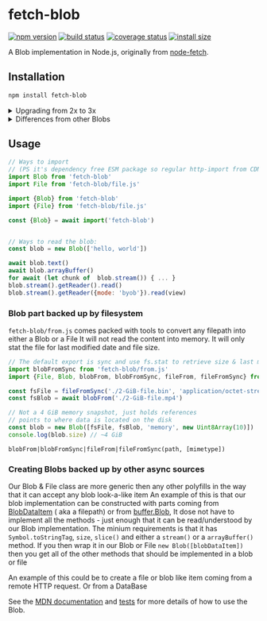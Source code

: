 # fetch-blob

[![npm version][npm-image]][npm-url]
[![build status][ci-image]][ci-url]
[![coverage status][codecov-image]][codecov-url]
[![install size][install-size-image]][install-size-url]

A Blob implementation in Node.js, originally from [node-fetch](https://github.com/node-fetch/node-fetch).

## Installation

```sh
npm install fetch-blob
```

<details>
  <summary>Upgrading from 2x to 3x</summary>

Updating from 2 to 3 should be a breeze since there is not many changes to the blob specification. The major cause of a
major release is coding standards. - internal WeakMaps was replaced with private fields - internal Buffer.from was
replaced with TextEncoder/Decoder - internal buffers was replaced with Uint8Arrays - CommonJS was replaced with ESM -
The node stream returned by calling `blob.stream()` was replaced with whatwg streams - (Read "Differences from other
blobs" for more info.)

</details>

<details>
  <summary>Differences from other Blobs</summary>

- Unlike NodeJS `buffer.Blob` (Added in: v15.7.0) and browser native Blob this polyfilled version can't be sent via
  PostMessage
- This blob version is more arbitrary, it can be constructed with blob parts that isn't a instance of itself it has to
  look and behave as a blob to be accepted as a blob part.
    - The benefit of this is that you can create other types of blobs that don't contain any internal data that has to
      be read in other ways, such as the `BlobDataItem` created in `from.js` that wraps a file path into a blob-like
      item and read lazily (nodejs plans to [implement this][fs-blobs] as well)
- The `blob.stream()` is the most noticeable differences. It returns a WHATWG stream now. to keep it as a node stream
  you would have to do:

  ```js
    import {Readable} from 'stream'
    const stream = Readable.from(blob.stream())
  ```

</details>

## Usage

```js
// Ways to import
// (PS it's dependency free ESM package so regular http-import from CDN works too)
import Blob from 'fetch-blob'
import File from 'fetch-blob/file.js'

import {Blob} from 'fetch-blob'
import {File} from 'fetch-blob/file.js'

const {Blob} = await import('fetch-blob')


// Ways to read the blob:
const blob = new Blob(['hello, world'])

await blob.text()
await blob.arrayBuffer()
for await (let chunk of  blob.stream()) { ... }
blob.stream().getReader().read()
blob.stream().getReader({mode: 'byob'}).read(view)
```

### Blob part backed up by filesystem

`fetch-blob/from.js` comes packed with tools to convert any filepath into either a Blob or a File It will not read the
content into memory. It will only stat the file for last modified date and file size.

```js
// The default export is sync and use fs.stat to retrieve size & last modified as a blob
import blobFromSync from 'fetch-blob/from.js'
import {File, Blob, blobFrom, blobFromSync, fileFrom, fileFromSync} from 'fetch-blob/from.js'

const fsFile = fileFromSync('./2-GiB-file.bin', 'application/octet-stream')
const fsBlob = await blobFrom('./2-GiB-file.mp4')

// Not a 4 GiB memory snapshot, just holds references
// points to where data is located on the disk
const blob = new Blob([fsFile, fsBlob, 'memory', new Uint8Array(10)])
console.log(blob.size) // ~4 GiB
```

`blobFrom|blobFromSync|fileFrom|fileFromSync(path, [mimetype])`

### Creating Blobs backed up by other async sources

Our Blob & File class are more generic then any other polyfills in the way that it can accept any blob look-a-like item
An example of this is that our blob implementation can be constructed with parts coming
from [BlobDataItem](https://github.com/node-fetch/fetch-blob/blob/8ef89adad40d255a3bbd55cf38b88597c1cd5480/from.js#L32) (
aka a filepath) or from [buffer.Blob](https://nodejs.org/api/buffer.html#buffer_new_buffer_blob_sources_options), It
dose not have to implement all the methods - just enough that it can be read/understood by our Blob implementation. The
minium requirements is that it has `Symbol.toStringTag`, `size`, `slice()` and either a `stream()` or a `arrayBuffer()`
method. If you then wrap it in our Blob or File `new Blob([blobDataItem])` then you get all of the other methods that
should be implemented in a blob or file

An example of this could be to create a file or blob like item coming from a remote HTTP request. Or from a DataBase

See the [MDN documentation](https://developer.mozilla.org/en-US/docs/Web/API/Blob)
and [tests](https://github.com/node-fetch/fetch-blob/blob/master/test.js) for more details of how to use the Blob.

[npm-image]: https://flat.badgen.net/npm/v/fetch-blob

[npm-url]: https://www.npmjs.com/package/fetch-blob

[ci-image]: https://github.com/node-fetch/fetch-blob/workflows/CI/badge.svg

[ci-url]: https://github.com/node-fetch/fetch-blob/actions

[codecov-image]: https://flat.badgen.net/codecov/c/github/node-fetch/fetch-blob/master

[codecov-url]: https://codecov.io/gh/node-fetch/fetch-blob

[install-size-image]: https://flat.badgen.net/packagephobia/install/fetch-blob

[install-size-url]: https://packagephobia.now.sh/result?p=fetch-blob

[fs-blobs]: https://github.com/nodejs/node/issues/37340
